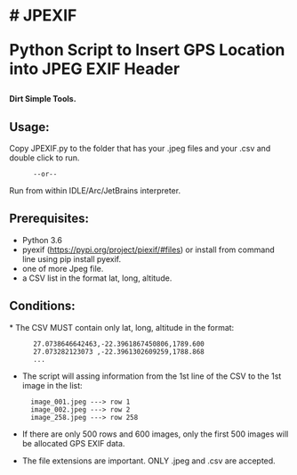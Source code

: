 <H1># JPEXIF
  
Python Script to Insert GPS Location into JPEG EXIF Header</h1>

<H4><b>Dirt Simple Tools.</b></H4>

<H2><b>Usage:</b></H2>

Copy JPEXIF.py to the folder that has your .jpeg files and your .csv and double click to run.

          --or--
          
Run from within IDLE/Arc/JetBrains interpreter.



<H2><b>Prerequisites:</b></H2>

* Python 3.6 
* pyexif (https://pypi.org/project/piexif/#files) or install from command line using pip install pyexif.
* one of more Jpeg file.
* a CSV list in the format lat, long, altitude. 


<H2><b>Conditions:</b></H2>
* The CSV MUST contain only lat, long, altitude in the format: 

          27.0738646642463,-22.3961867450806,1789.600
          27.073282123073 ,-22.3961302609259,1788.868
          ...
          
* The script will assing information from the 1st line of the CSV to the 1st image in the list:

        image_001.jpeg ---> row 1
        image_002.jpeg ---> row 2
        image_258.jpeg ---> row 258

* If there are only 500 rows and 600 images, only the first 500 images will be allocated GPS EXIF data.
* The file extensions are important. ONLY .jpeg and .csv are accepted.

